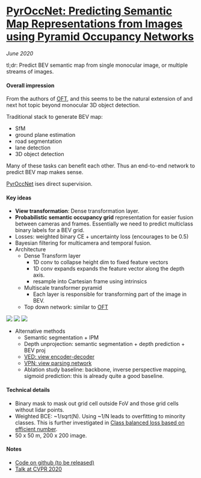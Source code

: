 # [PyrOccNet: Predicting Semantic Map Representations from Images using Pyramid Occupancy Networks](https://arxiv.org/abs/2003.13402)

_June 2020_

tl;dr: Predict BEV semantic map from single monocular image, or multiple streams of images. 

#### Overall impression
From the authors of [OFT](oft.md), and this seems to be the natural extension of and next hot topic beyond monocular 3D object detection. 

Traditional stack to generate BEV map:

- SfM
- ground plane estimation
- road segmentation
- lane detection
- 3D object detection

Many of these tasks can benefit each other. Thus an end-to-end network to predict BEV map makes sense. 

[PyrOccNet](pyroccnet.md) ises direct supervision. 

#### Key ideas
- **View transformation**: Dense transformation layer. 
- **Probabilistic semantic occupancy grid** representation for easier fusion between cameras and frames. Essentially we need to predict multiclass binary labels for a BEV grid. 
- Losses: weighted binary CE + uncertainty loss (encourages to be 0.5)
- Bayesian filtering for multicamera and temporal fusion.
- Architecture
	- Dense Transform layer
		- 1D conv to collapse height dim to fixed feature vectors
		- 1D conv expands expands the feature vector along the depth axis. 
		- resample into Cartesian frame using intrinsics
	- Multiscale transformer pyramid
		- Each layer is responsible for transforming part of the image in BEV. 
	- Top down network: similar to [OFT](oft.md)

![](https://cdn-images-1.medium.com/max/1600/1*UphPVYQVvfm2SVx5Jaq8FQ.png)
![](https://cdn-images-1.medium.com/max/1600/1*HFIDuNoSsx6Cw1m4JuqRpg.png)
![](https://cdn-images-1.medium.com/max/1600/1*sUt090HXp_sFNst4vWg9nQ.png)

- Alternative methods
	- Semantic segmentation + IPM
	- Depth unprojection: semantic segmentation + depth prediction + BEV proj
	- [VED: view encoder-decoder](ved.md)
	- [VPN: view parsing network](vpn.md)
	- Ablation study baseline: backbone, inverse perspective mapping, sigmoid prediction: this is already quite a good baseline. 
	
#### Technical details
- Binary mask to mask out grid cell outside FoV and those grid cells without lidar points. 
- Weighted BCE: ~1/sqrt(N). Using ~1/N leads to overfitting to minority classes. This is further investigated in [Class balanced loss based on efficient number](class_balanced_loss.md).
- 50 x 50 m, 200 x 200 image.

#### Notes
- [Code on github (to be released)](https://github.com/tom-roddick/mono-semantic-maps)
- [Talk at CVPR 2020](https://www.youtube.com/watch?v=lbfre5ZURts)
